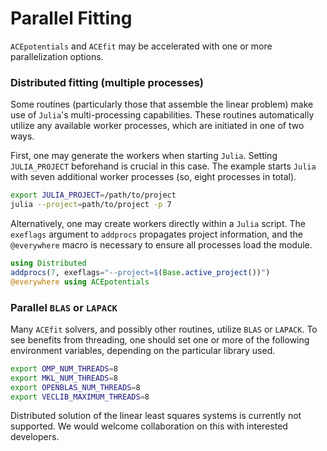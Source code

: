# Parallel Fitting

`ACEpotentials` and `ACEfit` may be accelerated with one or more parallelization options.

### Distributed fitting (multiple processes)

Some routines (particularly those that assemble the linear problem) make use of `Julia`'s multi-processing capabilities. These routines automatically utilize any available worker processes, which are initiated in one of two ways.

First, one may generate the workers when starting `Julia`. Setting `JULIA_PROJECT` beforehand is crucial in this case. The example starts `Julia` with seven additional worker processes (so, eight processes in total).
```bash
export JULIA_PROJECT=/path/to/project
julia --project=path/to/project -p 7
```

Alternatively, one may create workers directly within a `Julia` script. The `exeflags` argument to `addprocs` propagates project information, and the `@everywhere` macro is necessary to ensure all processes load the module. 
```julia
using Distributed
addprocs(7, exeflags="--project=$(Base.active_project())")
@everywhere using ACEpotentials
```

### Parallel `BLAS` or `LAPACK`

Many `ACEfit` solvers, and possibly other routines, utilize `BLAS` or `LAPACK`. To see benefits from threading, one should set one or more of the following environment variables, depending on the particular library used.
```bash
export OMP_NUM_THREADS=8
export MKL_NUM_THREADS=8
export OPENBLAS_NUM_THREADS=8
export VECLIB_MAXIMUM_THREADS=8
```

Distributed solution of the linear least squares systems is currently not supported. We would welcome collaboration on this with interested developers. 